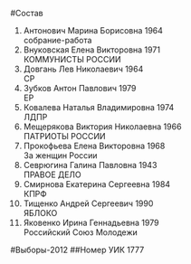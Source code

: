#Состав
1. Антонович Марина Борисовна 1964   
    собрание-работа
2. Внуковская Елена Викторовна 1971   
    КОММУНИСТЫ РОССИИ
3. Довгань Лев Николаевич 1964   
    СР
4. Зубков Антон Павлович 1979   
    ЕР
5. Ковалева Наталья Владимировна 1974   
    ЛДПР
6. Мещерякова Виктория Николаевна 1966   
    ПАТРИОТЫ РОССИИ
7. Прокофьева Елена Викторовна 1968   
    За женщин России
8. Севрюгина Галина Павловна 1943   
    ПРАВОЕ ДЕЛО
9. Смирнова Екатерина Сергеевна 1984   
    КПРФ
10. Тищенко Андрей Сергеевич 1990   
    ЯБЛОКО
11. Яковенко Ирина Геннадьевна 1979   
    Российский Союз Молодежи

#Выборы-2012
##Номер УИК
1777